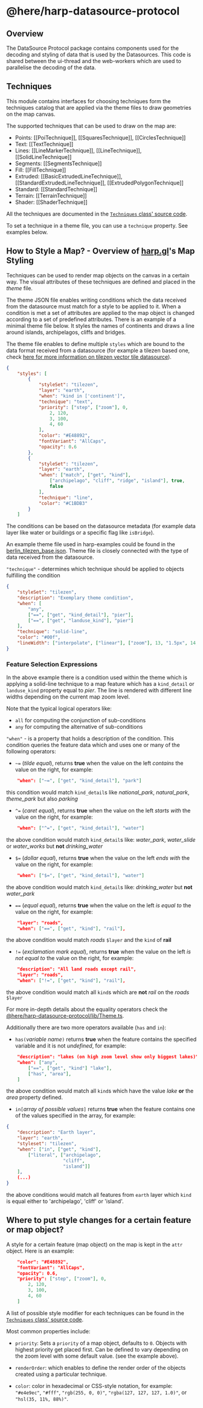 # @here/harp-datasource-protocol

## Overview

The DataSource Protocol package contains components used for the decoding and styling of data that
is used by the Datasources. This code is shared between the ui-thread and the web-workers which are
used to parallelise the decoding of the data.

## Techniques

This module contains interfaces for choosing techniques form the techniques catalog that are applied
via the theme files to draw geometries on the map canvas.

The supported techniques that can be used to draw on the map are:

-   Points: [[PoiTechnique]], [[SquaresTechnique]], [[CirclesTechnique]]
-   Text: [[TextTechnique]]
-   Lines: [[LineMarkerTechnique]], [[LineTechnique]], [[SolidLineTechnique]]
-   Segments: [[SegmentsTechnique]]
-   Fill: [[FillTechnique]]
-   Extruded: [[BasicExtrudedLineTechnique]], [[StandardExtrudedLineTechnique]], [[ExtrudedPolygonTechnique]]
-   Standard: [[StandardTechnique]]
-   Terrain: [[TerrainTechnique]]
-   Shader: [[ShaderTechnique]]

All the techniques are documented in the [`Techniques` class' source code](https://github.com/lume/harp.gl/blob/master/%40here/harp-datasource-protocol/lib/Techniques.ts).

To set a technique in a theme file, you can use a `technique` property. See examples below.

## How to Style a Map? - Overview of [harp.gl](https://github.com/harp.gl)'s Map Styling

Techniques can be used to render map objects on the canvas in a certain way. The visual attributes
of these techniques are defined and placed in the _theme_ file.

The theme JSON file enables writing conditions which the data received from the datasource
must match for a style to be applied to it. When a condition is met a set of attributes are applied
to the map object is changed according to a set of predefined attributes. There is an example of a
minimal theme file below. It styles the names of continents and draws a line around islands,
archipelagos, cliffs and bridges.

The theme file enables to define multiple `styles` which are bound to the data format received from
a datasource (for example a tilezen based one, check [here for more information on tilezen vector tile datasource](https://github.com/tilezen/vector-datasource)).

```json
{
    "styles": [
        {
            "styleSet": "tilezen",
            "layer": "earth",
            "when": "kind in ['continent']",
            "technique": "text",
            "priority": ["step", ["zoom"], 0,
                2, 120,
                3, 100,
                4, 60
            ],
            "color": "#E48892",
            "fontVariant": "AllCaps",
            "opacity": 0.6
        },
        {
            "styleSet": "tilezen",
            "layer": "earth",
            "when": ["match", ["get", "kind"],
                ["archipelago", "cliff", "ridge", "island"], true,
                false
            ],
            "technique": "line",
            "color": "#C1BDB3"
        }
    ]
```

The conditions can be based on the datasource metadata
(for example data layer like water or buildings or a specific flag like `isBridge`).

An example theme file used in harp-examples could be found in the
[berlin_tilezen_base.json](../harp-map-theme/resources/berlin_tilezen_base.json).
Theme file is closely connected with the type of data received from the datasource.

`"technique"` - determines which technique should be applied to objects fulfilling the condition

```json
{
    "styleSet": "tilezen",
    "description": "Exemplary theme condition",
    "when": [
        "any",
        ["==", ["get", "kind_detail"], "pier"],
        ["==", ["get", "landuse_kind"], "pier"]
    ],
    "technique": "solid-line",
    "color": "#00f",
    "lineWidth": ["interpolate", ["linear"], ["zoom"], 13, "1.5px", 14, "1.2px", 15, "0.9px"]
}
```

### Feature Selection Expressions

In the above example there is a condition used within the theme which is applying a solid-line
technique to a map feature which has a `kind_detail` or `landuse_kind` property equal to _pier_. The
line is rendered with different line widths depending on the current map zoom level.

Note that the typical logical operators like:

-   `all` for computing the conjunction of sub-conditions
-   `any` for computing the alternative of sub-conditions

`"when"` - is a property that holds a description of the condition. This condition queries the
feature data which and uses one or many of the following operators:

-   `~=` (_tilde equal_), returns **true** when the value on the left _contains_ the value on the
    right, for example:

```json
    "when": ["~=", ["get", "kind_detail"], "park"]
```

this condition would match `kind_detail`s like _national_park_, _natural_park_, _theme_park_ but
also _parking_

-   `^=` (_caret equal_), returns **true** when the value on the left _starts with_ the value on the
    right, for example:

```json
    "when": ["^=", ["get", "kind_detail"], "water"]
```

the above condition would match `kind_detail`s like: _water_park_, _water_slide_ or
_water_works_ but **not** _drinking_water_

-   `$=` (_dollar equal_), returns **true** when the value on the left _ends with_ the value on the
    right, for example:

```json
    "when": ["$=", ["get", "kind_detail"], "water"]
```

the above condition would match `kind_detail`s like: _drinking_water_ but **not** _water_park_

-   `==` (_equal equal_), returns **true** when the value on the left _is equal to_ the value on the
    right, for example:

```json
    "layer": "roads",
    "when": ["==", ["get", "kind"], "rail"],
```

the above condition would match _roads_ `$layer` and the `kind` of **rail**

-   `!=` (_exclamation mark equal_), returns **true** when the value on the left _is not equal to_ the
    value on the right, for example:

```json
    "description": "All land roads except rail",
    "layer": "roads",
    "when": ["!=", ["get", "kind"], "rail"],
```

the above condition would match all `kind`s which are **not** _rail_ on the _roads_ `$layer`

For more in-depth details about the equality operators check the [@here/harp-datasource-protocol/lib/Theme.ts](https://github.com/lume/harp.gl/blob/master/%40here/harp-datasource-protocol/lib/Theme.ts).

Additionally there are two more operators available (`has` and `in`):

-   `has(`_variable name_`)` returns **true** when the feature contains the specified variable and it
    is not _undefined_, for example:

```json
    "description": "lakes (on high zoom level show only biggest lakes)",
    "when": ["any",
        ["==", ["get", "kind"] "lake"],
        ["has", "area"],
    ]
```

the above condition would match all `kind`s which have the value _lake_ **or** the _area_ property
defined.

-   `in[`_array of possible values_`]` returns **true** when the feature contains one of the values
    specified in the array, for example:

```json
{
    "description": "Earth layer",
    "layer": "earth",
    "styleset": "tilezen",
    "when": ["in", ["get", "kind"],
        ["literal", ["archipelago",
                     "cliff",
                     "island"]]
    ],
    (...)
}
```

the above conditions would match all features from `earth` layer which `kind` is equal either to
'archipelago', 'cliff' or 'island'.

## Where to put style changes for a certain feature or map object?

A style for a certain feature (map object) on the map is kept in the `attr` object. Here is an
example:

```json
    "color": "#E48892",
    "fontVariant": "AllCaps",
    "opacity": 0.6,
    "priority": ["step", ["zoom"], 0,
        2, 120,
        3, 100,
        4, 60
    ]
```

A list of possible style modifier for each techniques can be found in the [`Techniques` class' source code](https://github.com/lume/harp.gl/blob/master/%40here/harp-datasource-protocol/lib/Techniques.ts).

Most common properties include:

-   `priority`: Sets a `priority` of a map object, defaults to `0`. Objects with highest priority get
    placed first. Can be defined to vary depending on the zoom level with some default value. (see the
    example above).

-   `renderOrder`: which enables to define the render order of the objects created using a particular
    technique.

-   `color`: color in hexadecimal or CSS-style notation, for example: `"#e4e9ec"`, `"#fff"`,
    `"rgb(255, 0, 0)"`, `"rgba(127, 127, 127, 1.0)"`, or `"hsl(35, 11%, 88%)"`.
